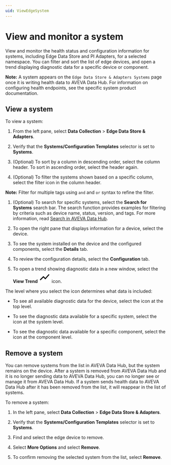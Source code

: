 ```yaml
---
uid: ViewEdgeSystem
---
```


# View and monitor a system

View and monitor the health status and configuration information for systems, including Edge Data Store and PI Adapters, for a selected namespace. You can filter and sort the list of edge devices, and open a trend displaying diagnostic data for a specific device or component. 

**Note:** A system appears on the `Edge Data Store & Adapters Systems` page once it is writing health data to AVEVA Data Hub. For information on configuring health endpoints, see the specific system product documentation.

## View a system

To view a system:

1. From the left pane, select **Data Collection** > **Edge Data Store & Adapters**.

1. Verify that the **Systems/Configuration Templates** selector is set to **Systems**.

1. (Optional) To sort by a column in descending order, select the column header. To sort in ascending order, select the header again.

1. (Optional) To filter the systems shown based on a specific column, select the filter icon in the column header. 

  **Note:** Filter for multiple tags using `and` and `or` syntax to refine the filter.

1. (Optional) To search for specific systems, select the **Search for Systems** search bar. The search function provides examples for filtering by criteria such as device name, status, version, and tags. For more information, read [Search in AVEVA Data Hub](xref:Search).

1. To open the right pane that displays information for a device, select the device. 

1. To see the system installed on the device and the configured components, select the **Details** tab.

1. To review the configuration details, select the **Configuration** tab.

1. To open a trend showing diagnostic data in a new window, select the **View Trend** ![View Trend](../../../_icons/default/chart-line-variant.svg) icon.

  The level where you select the icon determines what data is included:

   - To see all available diagnostic data for the device, select the icon at the top level. 

   - To see the diagnostic data available for a specific system, select the icon at the system level. 

   - To see the diagnostic data available for a specific component, select the icon at the component level. 

## Remove a system

You can remove systems from the list in AVEVA Data Hub, but the system remains on the device. After a system is removed from AVEVA Data Hub and it is no longer sending data to AVEVA Data Hub, you can no longer see or manage it from AVEVA Data Hub. If a system sends health data to AVEVA Data Hub after it has been removed from the list, it will reappear in the list of systems.

To remove a system:

1. In the left pane, select **Data Collection** > **Edge Data Store & Adapters**.

1. Verify that the **Systems/Configuration Templates** selector is set to **Systems**.

1. Find and select the edge device to remove.

1. Select **More Options** and select **Remove**.

1. To confirm removing the selected system from the list, select **Remove**. 
